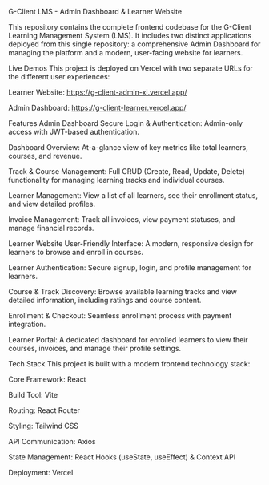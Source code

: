 G-Client LMS - Admin Dashboard & Learner Website

This repository contains the complete frontend codebase for the G-Client Learning Management System (LMS). It includes two distinct applications deployed from this single repository: a comprehensive Admin Dashboard for managing the platform and a modern, user-facing website for learners.

Live Demos
This project is deployed on Vercel with two separate URLs for the different user experiences:

Learner Website: https://g-client-admin-xi.vercel.app/

Admin Dashboard: https://g-client-learner.vercel.app/

Features
Admin Dashboard
Secure Login & Authentication: Admin-only access with JWT-based authentication.

Dashboard Overview: At-a-glance view of key metrics like total learners, courses, and revenue.

Track & Course Management: Full CRUD (Create, Read, Update, Delete) functionality for managing learning tracks and individual courses.

Learner Management: View a list of all learners, see their enrollment status, and view detailed profiles.

Invoice Management: Track all invoices, view payment statuses, and manage financial records.

Learner Website
User-Friendly Interface: A modern, responsive design for learners to browse and enroll in courses.

Learner Authentication: Secure signup, login, and profile management for learners.

Course & Track Discovery: Browse available learning tracks and view detailed information, including ratings and course content.

Enrollment & Checkout: Seamless enrollment process with payment integration.

Learner Portal: A dedicated dashboard for enrolled learners to view their courses, invoices, and manage their profile settings.

Tech Stack
This project is built with a modern frontend technology stack:

Core Framework: React

Build Tool: Vite

Routing: React Router

Styling: Tailwind CSS

API Communication: Axios

State Management: React Hooks (useState, useEffect) & Context API

Deployment: Vercel


